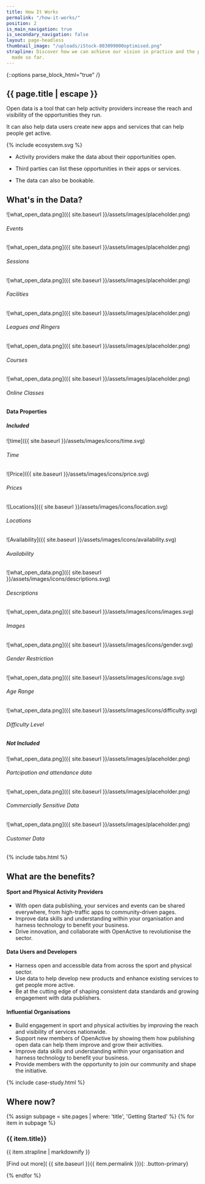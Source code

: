 ```yaml
---
title: How It Works
permalink: "/how-it-works/"
position: 2
is_main_navigation: true
is_secondary_navigation: false
layout: page-headless
thumbnail_image: "/uploads/iStock-803099000optimised.png"
strapline: Discover how we can achieve our vision in practice and the progress we’ve
  made so far.
---
```


{::options parse_block_html="true" /}


<!--  ---------------->
<!-- HERO BLOCK -->
<!--  ---------------->
<article class="hero--simple">
<div class="one">

# {{ page.title | escape }}

Open data is a tool that can help activity providers increase the reach and visibility of the opportunities they run.

It can also help data users create new apps and services that can help people get active.

</div>

</article>


<article>
<div class="one">



{% include ecosystem.svg %}

</div>
</article>

<article>
<div class="three">

* Activity providers make the data about their opportunities open.

</div>
<div class="three">


* Third parties can list these opportunities in their apps or services.

</div>
<div class="three">


* The data can also be bookable.

</div>
</article>

<!--  ---------------->
<!-- WHAT IS OPPORTUNITY DATA -->
<!--  ---------------->
<article class="title-row what-data">
<h2 class="sub-heading-two">What's in the Data?</h2>

<div class="wrapper types">

<div class="types-inner">
<div>

![what_open_data.png]({{ site.baseurl }}/assets/images/placeholder.png)
###### Events

</div>
<div>

![what_open_data.png]({{ site.baseurl }}/assets/images/placeholder.png)
###### Sessions

</div>
<div>

![what_open_data.png]({{ site.baseurl }}/assets/images/placeholder.png)
###### Facilities

</div>
<div>

![what_open_data.png]({{ site.baseurl }}/assets/images/placeholder.png)
###### Leagues and Ringers

</div>
<div>

![what_open_data.png]({{ site.baseurl }}/assets/images/placeholder.png)
###### Courses

</div>
<div>

![what_open_data.png]({{ site.baseurl }}/assets/images/placeholder.png)
###### Online Classes

</div>
</div>


</div>


<div class="wrapper fields">

#### Data Properties

<div class="properties">

##### Included

<div class="properties-inner">
<div>

![time]({{ site.baseurl }}/assets/images/icons/time.svg)
###### Time

</div>
<div>

![Price]({{ site.baseurl }}/assets/images/icons/price.svg)
###### Prices

</div>
<div>

![Locations]({{ site.baseurl }}/assets/images/icons/location.svg)
###### Locations

</div>
<div>

![Availability]({{ site.baseurl }}/assets/images/icons/availability.svg)
###### Availability

</div>
<div>

![what_open_data.png]({{ site.baseurl }}/assets/images/icons/descriptions.svg)
###### Descriptions

</div>
<div>

![what_open_data.png]({{ site.baseurl }}/assets/images/icons/images.svg)
###### Images

</div>
<div>

![what_open_data.png]({{ site.baseurl }}/assets/images/icons/gender.svg)
###### Gender Restriction

</div>
<div>

![what_open_data.png]({{ site.baseurl }}/assets/images/icons/age.svg)
###### Age Range

</div>
<div>

![what_open_data.png]({{ site.baseurl }}/assets/images/icons/difficulty.svg)
###### Difficulty Level

</div>
</div>


</div>


<div class="border">
</div>
<div class="not-included">

##### Not Included

<div class="not-included-inner">
<div>

![what_open_data.png]({{ site.baseurl }}/assets/images/placeholder.png)
###### Partcipation and attendance data

</div>
<div>

![what_open_data.png]({{ site.baseurl }}/assets/images/placeholder.png)
###### Commercially Sensitive Data

</div>
<div>

![what_open_data.png]({{ site.baseurl }}/assets/images/placeholder.png)
###### Customer Data

</div>

</div>
</div>
</div>
</article>



<!--  ---------------->
<!-- TABS -->
<!--  ---------------->
{% include tabs.html %}

<!--  ---------------->
<!-- WHAT ARE THE BENEFITS -->
<!--  ---------------->
<article class="title-row">
<h2 class="sub-heading-two">What are the benefits?</h2>
<div class="one subgrid">
<div class="three ">


#### Sport and Physical Activity Providers

* With open data publishing, your services and events can be shared everywhere, from high-traffic apps to community-driven pages.
* Improve data skills and understanding within your organisation and harness technology to benefit your business.
* Drive innovation, and collaborate with OpenActive to revolutionise the sector.

</div>
<div class="three">

#### Data Users and Developers

* Harness open and accessible data from across the sport and physical sector.
* Use data to help develop new products and enhance existing services to get people more active.
* Be at the cutting edge of shaping consistent data standards and growing engagement with data publishers.

</div>

<div class="three">

#### Influential Organisations

* Build engagement in sport and physical activities by improving the reach and visibility of services nationwide.
* Support new members of OpenActive by showing them how publishing open data can help them improve and grow their activities.
* Improve data skills and understanding within your organisation and harness technology to benefit your business.
* Provide members with the opportunity to join our community and shape the initiative.


</div>
</div>
</article>

<!--  ---------------->
<!-- CASE STUDIES BLOCK -->
<!--  ---------------->
<article class="title-row">
{% include case-study.html %}
</article>

<!--  ---------------->
<!-- GETTING STARTED TO ACTION -->
<!--  ---------------->
<article class="call_to_action--full-width">
<h2 class="sub-heading-two">Where now?</h2>
<div class="one">

{% assign subpage = site.pages | where: 'title', 'Getting Started' %}
{% for item in subpage %}
### {{ item.title}}
{{ item.strapline | markdownify }}

[Find out more]( {{ site.baseurl }}{{ item.permalink }}){: .button-primary}

</div>
<figure>
<div class="mask"></div>
<div class="image" style="background: url({{ site.baseurl }}{{ item.thumbnail_image }})center center / cover no-repeat;"></div>
</figure>
{% endfor %}
</article>
